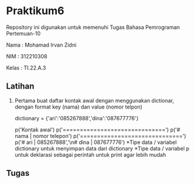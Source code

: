 # Praktikum6

Repository ini digunakan untuk memenuhi Tugas Bahasa Pemrograman Pertemuan-10

Nama    : Mohamad Irvan Zidni

NIM     : 312210308

Kelas   : TI.22.A.3

## Latihan

1. Pertama buat daftar kontak awal dengan menggunakan dictionar, dengan format key (nama) dan value (nomor telpon)


    dictionary = {'ari':'085267888','dina':'087677776'}
    
    p('Kontak awal')
    p('==============================')
    p('#    nama    |   nomor telepon')
    p('==============================')
    p('#    ari     |   085267888','\n#    dina    |   087677776')
*Tipe data / variabel dictionary untuk menyimpan data dari dictionary
*Tipe data / variabel p untuk deklarasi sebagai perintah untuk print agar lebih mudah

## Tugas